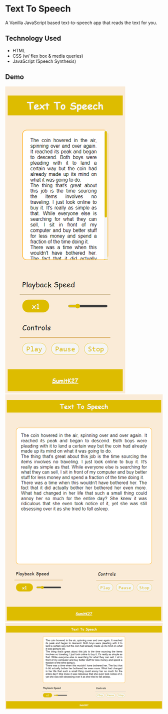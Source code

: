 # **Text To Speech**

A Vanilla JavaScript based text-to-speech app that reads the text for you.

## **Technology Used**

-   HTML
-   CSS (w/ flex box & media queries)
-   JavaScript (Speech Synthesis)

## **Demo**

![Mobile](./images/mobile.png)
![Tablet](./images/tablet.png)
![Desktop](./images/desktop.png)
